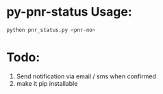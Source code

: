 py-pnr-status Usage:
====================

```python
python pnr_status.py <pnr-no>
```

Todo:
=====
1. Send notification via email / sms when confirmed
2. make it pip installable



